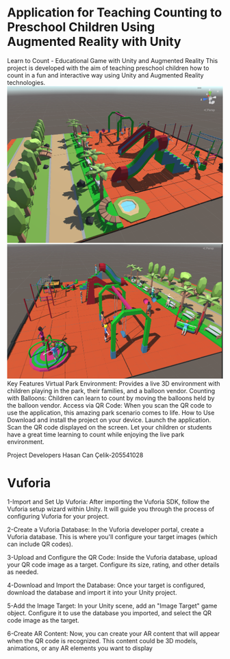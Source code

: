 # Application for Teaching Counting to Preschool Children Using Augmented Reality with Unity

Learn to Count - Educational Game with Unity and Augmented Reality
This project is developed with the aim of teaching preschool children how to count in a fun and interactive way using Unity and Augmented Reality technologies.
![Projemizin Logo Resmi](oyun1.png)
![Projemizin Logo Resmi](oyun2.png)
Key Features
Virtual Park Environment: Provides a live 3D environment with children playing in the park, their families, and a balloon vendor.
Counting with Balloons: Children can learn to count by moving the balloons held by the balloon vendor.
Access via QR Code: When you scan the QR code to use the application, this amazing park scenario comes to life.
How to Use
Download and install the project on your device.
Launch the application.
Scan the QR code displayed on the screen.
Let your children or students have a great time learning to count while enjoying the live park environment.

Project Developers
Hasan Can Çelik-205541028

# Vuforia

1-Import and Set Up Vuforia: After importing the Vuforia SDK, follow the Vuforia setup wizard within Unity. It will guide you through the process of configuring Vuforia for your project.

2-Create a Vuforia Database: In the Vuforia developer portal, create a Vuforia database. This is where you'll configure your target images (which can include QR codes).

3-Upload and Configure the QR Code: Inside the Vuforia database, upload your QR code image as a target. Configure its size, rating, and other details as needed.

4-Download and Import the Database: Once your target is configured, download the database and import it into your Unity project.

5-Add the Image Target: In your Unity scene, add an "Image Target" game object. Configure it to use the database you imported, and select the QR code image as the target.

6-Create AR Content: Now, you can create your AR content that will appear when the QR code is recognized. This content could be 3D models, animations, or any AR elements you want to display
